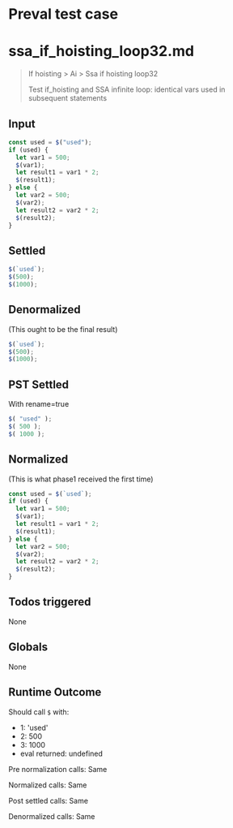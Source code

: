 # Preval test case

# ssa_if_hoisting_loop32.md

> If hoisting > Ai > Ssa if hoisting loop32
>
> Test if_hoisting and SSA infinite loop: identical vars used in subsequent statements

## Input

`````js filename=intro
const used = $("used");
if (used) {
  let var1 = 500;
  $(var1);
  let result1 = var1 * 2;
  $(result1);
} else {
  let var2 = 500;
  $(var2);
  let result2 = var2 * 2;
  $(result2);
}
`````


## Settled


`````js filename=intro
$(`used`);
$(500);
$(1000);
`````


## Denormalized
(This ought to be the final result)

`````js filename=intro
$(`used`);
$(500);
$(1000);
`````


## PST Settled
With rename=true

`````js filename=intro
$( "used" );
$( 500 );
$( 1000 );
`````


## Normalized
(This is what phase1 received the first time)

`````js filename=intro
const used = $(`used`);
if (used) {
  let var1 = 500;
  $(var1);
  let result1 = var1 * 2;
  $(result1);
} else {
  let var2 = 500;
  $(var2);
  let result2 = var2 * 2;
  $(result2);
}
`````


## Todos triggered


None


## Globals


None


## Runtime Outcome


Should call `$` with:
 - 1: 'used'
 - 2: 500
 - 3: 1000
 - eval returned: undefined

Pre normalization calls: Same

Normalized calls: Same

Post settled calls: Same

Denormalized calls: Same
